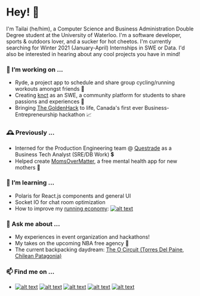 
# Hey! 👋

I'm Tailai (he/him), a Computer Science and Business Administration Double Degree student at the University of Waterloo. I'm a software developer, sports & outdoors lover, and a sucker for hot cheetos. I'm currently searching for Winter 2021 (January-April) Internships in SWE or Data. I'd also be interested in hearing about any cool projects you have in mind!

### 🔭 I’m working on ...
- Ryde, a project app to schedule and share group cycling/running workouts amongst friends 🏃
- Creating [knct](https://knct.me/signup) as an SWE, a community platform for students to share passions and experiences 🐋
- Bringing [The GoldenHack](https://www.thegoldenhack.ca/) to life, Canada's first ever Business-Entrepreneurship hackathon 📈

### 🕰️ Previously ...
- Interned for the Production Engineering team @ [Questrade](https://www.questrade.com/home) as a Business Tech Analyst (SRE/DB Work) 💲
- Helped create [MomsOverMatter](https://momsovermatter.ca/), a free mental health app for new mothers 👶

### 🌱 I’m learning ...
- Polaris for React.js components and general UI
- Socket IO for chat room optimization
- How to improve my [running economy](https://www.strava.com/athletes/54716391): [![alt text][6.1]][6]

### 💬 Ask me about ...
- My experiences in event organization and hackathons!
- My takes on the upcoming NBA free agency 🏀
- The current backpacking daydream: [The O Circuit (Torres Del Paine, Chilean Patagonia)](https://en.wikipedia.org/wiki/Torres_del_Paine_National_Park)

### 📫 Find me on ...

<!-- icons  -->

[1.1]: http://tailaiwang.me/assets/images/icon_twitter.png (Twitter)
[2.1]: http://tailaiwang.me/assets/images/icon_github.png (GitHub)
[3.1]: http://tailaiwang.me/assets/images/icon_web.png (Portfolio Website)
[4.1]: http://tailaiwang.me/assets/images/icon_linkedin.png (LinkedIn)
[5.1]: http://tailaiwang.me/assets/images/icon_devpost.png (Devpost)
[6.1]:  http://tailaiwang.me/assets/images/icon_strava.png (Strava)

<!-- links to social media accounts -->

[1]: http://www.twitter.com/tailaiwang
[2]: http://www.github.com/tailaiwang
[3]: http://tailaiwang.me/
[4]: https://www.linkedin.com/in/tailai-wang/
[5]: https://devpost.com/tailaiwang
[6]: https://www.strava.com/athletes/54716391

- [![alt text][1.1]][1]
  [![alt text][2.1]][2]
  [![alt text][3.1]][3]
  [![alt text][4.1]][4]
  [![alt text][5.1]][5]





